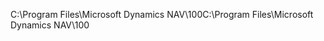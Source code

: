 <span data-ttu-id="b5ff2-101">C:\\Program Files\\Microsoft Dynamics NAV\\100</span><span class="sxs-lookup"><span data-stu-id="b5ff2-101">C:\\Program Files\\Microsoft Dynamics NAV\\100</span></span>